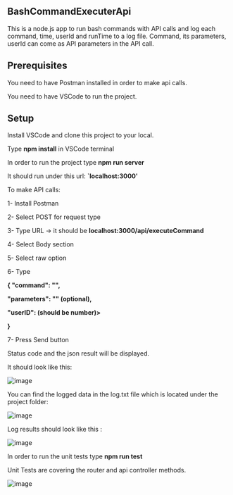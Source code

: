 ## BashCommandExecuterApi

This is a node.js app to run bash commands with API calls and log each command, time, userId and runTime to a log file. Command, its parameters, userId can come as API parameters in the API call. 

## Prerequisites
You need to have Postman installed in order to make api calls. 

You need to have VSCode to run the project.

## Setup
Install VSCode and clone this project to your local.

Type <b>npm install</b> in VSCode terminal

In order to run the project type <b>npm run server</b> 

It should run under this url:
<b>`localhost:3000'</b>

To make API calls:

1- Install Postman

2- Select POST for request type

3- Type URL -> it should be <b>localhost:3000/api/executeCommand</b>

4- Select Body section

5- Select raw option

6- Type 

<b>
{
 "command": "",
 
  "parameters": "" (optional),
  
  "userID": (should be number)>

}
</b>

7- Press Send button

Status code and the json result will be displayed.

It should look like this:

![image](https://user-images.githubusercontent.com/101109013/202933546-25e4cc01-b77f-4d97-95de-9027917f226c.png)

You can find the logged data in the log.txt file which is located under the project folder:

![image](https://user-images.githubusercontent.com/101109013/202933683-eef2db37-fb21-481b-9f49-8ca0b1f2eaab.png)


Log results should look like this :

![image](https://user-images.githubusercontent.com/101109013/202933744-3683d7bb-8bb1-4e20-aa89-4725c81d1a08.png)


In order to run the unit tests type <b>npm run test</b>

Unit Tests are covering the router and api controller methods.


![image](https://user-images.githubusercontent.com/101109013/202934276-99940f98-3468-47f9-a128-441acd48a972.png)
